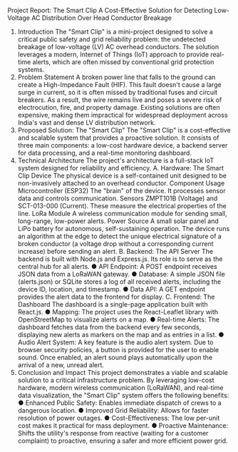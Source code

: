 Project Report: The Smart Clip
A Cost-Effective Solution for Detecting Low-Voltage AC Distribution Over Head
Conductor Breakage
1. Introduction
The "Smart Clip" is a mini-project designed to solve a critical public safety and grid reliability
problem: the undetected breakage of low-voltage (LV) AC overhead conductors. The solution
leverages a modern, Internet of Things (IoT) approach to provide real-time alerts, which are
often missed by conventional grid protection systems.
2. Problem Statement
A broken power line that falls to the ground can create a High-Impedance Fault (HIF). This
fault doesn't cause a large surge in current, so it is often missed by traditional fuses and
circuit breakers. As a result, the wire remains live and poses a severe risk of electrocution, fire,
and property damage. Existing solutions are often expensive, making them impractical for
widespread deployment across India's vast and dense LV distribution network.
3. Proposed Solution: The "Smart Clip"
The "Smart Clip" is a cost-effective and scalable system that provides a proactive solution.
It consists of three main components: a low-cost hardware device, a backend server for data
processing, and a real-time monitoring dashboard.
4. Technical Architecture
The project's architecture is a full-stack IoT system designed for reliability and efficiency.
A. Hardware: The Smart Clip Device
The physical device is a self-contained unit designed to be non-invasively attached to an
overhead conductor.
Component Usage
Microcontroller (ESP32) The "brain" of the device. It processes
sensor data and controls communication.
Sensors ZMPT101B (Voltage) and SCT-013-000
(Current). These measure the electrical
properties of the line.
LoRa Module A wireless communication module for
sending small, long-range, low-power
alerts.
Power Source A small solar panel and LiPo battery for
autonomous, self-sustaining operation.
The device runs an algorithm at the edge to detect the unique electrical signature of a broken
conductor (a voltage drop without a corresponding current increase) before sending an alert.
B. Backend: The API Server
The backend is built with Node.js and Express.js. Its role is to serve as the central hub for all
alerts.
● API Endpoint: A POST endpoint receives JSON data from a LoRaWAN gateway.
● Database: A simple JSON file (alerts.json) or SQLite stores a log of all received alerts,
including the device ID, location, and timestamp.
● Data API: A GET endpoint provides the alert data to the frontend for display.
C. Frontend: The Dashboard
The dashboard is a single-page application built with React.js.
● Mapping: The project uses the React-Leaflet library with OpenStreetMap to visualize
alerts on a map.
● Real-time Alerts: The dashboard fetches data from the backend every few seconds,
displaying new alerts as markers on the map and as entries in a list.
● Audio Alert System: A key feature is the audio alert system. Due to browser security
policies, a button is provided for the user to enable sound. Once enabled, an alert sound
plays automatically upon the arrival of a new, unread alert.
5. Conclusion and Impact
This project demonstrates a viable and scalable solution to a critical infrastructure problem.
By leveraging low-cost hardware, modern wireless communication (LoRaWAN), and
real-time data visualization, the "Smart Clip" system offers the following benefits:
● Enhanced Public Safety: Enables immediate dispatch of crews to a dangerous location.
● Improved Grid Reliability: Allows for faster resolution of power outages.
● Cost-Effectiveness: The low per-unit cost makes it practical for mass deployment.
● Proactive Maintenance: Shifts the utility's response from reactive (waiting for a
customer complaint) to proactive, ensuring a safer and more efficient power grid.
